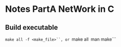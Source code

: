 # Notes PartA NetWork in C

## Build executable

```make all -f <make_file>``, or
```make all```
```man make```

